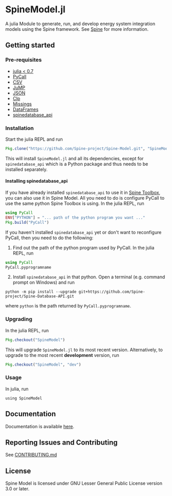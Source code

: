 # SpineModel.jl

A julia Module to generate, run, and develop energy system integration models using the Spine framework.
See [Spine](http://www.spine-model.org/) for more information.

## Getting started

### Pre-requisites

- [julia < 0.7](https://julialang.org/)
- [PyCall](https://github.com/JuliaPy/PyCall.jl)
- [CSV](https://github.com/JuliaData/CSV.jl)
- [JuMP](https://github.com/JuliaOpt/JuMP.jl)
- [JSON](https://github.com/JuliaIO/JSON.jl)
- [Clp](https://github.com/JuliaOpt/Clp.jl)
- [Missings](https://github.com/JuliaData/Missings.jl)
- [DataFrames](https://github.com/JuliaData/DataFrames.jl)
- [spinedatabase_api](https://github.com/Spine-project/Spine-Database-API)

### Installation

Start the julia REPL and run

```julia
Pkg.clone("https://github.com/Spine-project/Spine-Model.git", "SpineModel")
```

This will install `SpineModel.jl` and all its dependencies, except for `spinedatabase_api` which is
a Python package and thus needs to be installed separately.

#### Installing spinedatabase_api

If you have already installed `spinedatabase_api` to use it in [Spine Toolbox](https://github.com/Spine-project/Spine-toolbox), you can also use it in Spine Model.
All you need to do is configure PyCall to use the same python Spine Toolbox is using. In the julia REPL, run

```julia
using PyCall
ENV["PYTHON"] = "... path of the python program you want ..."
Pkg.build("PyCall")
```

If you haven't installed `spinedatabase_api` yet or don't want to reconfigure PyCall, then you need to do the following:

1. Find out the path of the python program used by PyCall. In the julia REPL, run

```julia
using PyCall
PyCall.pyprogramname
```
2. Install `spinedatabase_api` in that python. Open a terminal (e.g. command prompt
on Windows) and run

```
python -m pip install --upgrade git+https://github.com/Spine-project/Spine-Database-API.git
```
where `python` is the path returned by `PyCall.pyprogramname`.

### Upgrading

In the julia REPL, run

```julia
Pkg.checkout("SpineModel")
```

This will upgrade `SpineModel.jl` to its most recent version.
Alternatively, to upgrade to the most recent **development** version, run

```julia
Pkg.checkout("SpineModel", "dev")
```

### Usage

In julia, run

```
using SpineModel
```

## Documentation

Documentation is available [here](docs/build/index.md).

## Reporting Issues and Contributing

See [CONTRIBUTING.md](CONTRIBUTING.md)

## License

Spine Model is licensed under GNU Lesser General Public License version 3.0 or later.

